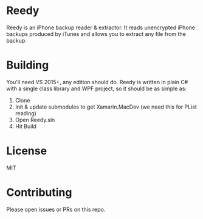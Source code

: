 # Reedy

Reedy is an iPhone backup reader &amp; extractor. It reads unencrypted 
iPhone backups produced by iTunes and allows you to extract
any file from the backup.

# Building

You'll need VS 2015+, any edition should do. Reedy is written in plain
C# with a single class library and WPF project, so it should be as simple as:

1. Clone
2. Init & update submodules to get Xamarin.MacDev (we need this for
   PList reading)
2. Open Reedy.sln
3. Hit Build

# License

MIT

# Contributing

Please open issues or PRs on this repo.
